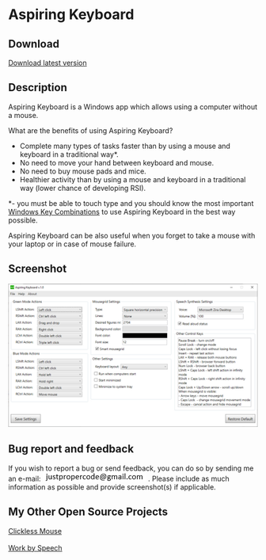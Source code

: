 # Aspiring Keyboard

## Download
[Download latest version](https://github.com/ProperCode/Aspiring-Keyboard/releases)<br/>

## Description
Aspiring Keyboard is a Windows app which allows using a computer without a mouse.

What are the benefits of using Aspiring Keyboard?
- Complete many types of tasks faster than by using a mouse and keyboard in a traditional way*.
- No need to move your hand between keyboard and mouse.
- No need to buy mouse pads and mice.
- Healthier activity than by using a mouse and keyboard in a traditional way (lower chance of developing RSI).

*- you must be able to touch type and you should know the most important [Windows Key Combinations](https://github.com/ProperCode/Aspiring-Keyboard/blob/main/other/Useful%20Windows%20Key%20Combinations.pdf) to use Aspiring Keyboard in the best way possible.

Aspiring Keyboard can be also useful when you forget to take a mouse with your laptop or in case of mouse failure.

## Screenshot

![alt text](https://raw.githubusercontent.com/ProperCode/Aspiring-Keyboard/main/other/Aspiring_Keyboard_v.1.0.jpg)

## Bug report and feedback
If you wish to report a bug or send feedback, you can do so by sending me an e-mail: ![alt text](https://raw.githubusercontent.com/ProperCode/clickless-mouse/master/other/images/email.jpg) .
Please include as much information as possible and provide screenshot(s) if applicable.

## My Other Open Source Projects
[Clickless Mouse](https://github.com/ProperCode/clickless-mouse)<br/><br/>
[Work by Speech](https://github.com/ProperCode/Work-by-Speech)<br/>